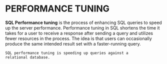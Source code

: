 # PERFORMANCE TUNING

**SQL Performance tuning** is the process of enhancing SQL queries to speed up the server performance. Performance tuning in SQL shortens the time it takes for a user to receive a response after sending a query and utilizes fewer resources in the process. The idea is that users can occasionally produce the same intended result set with a faster-running query.

<code>SQL performance tuning is speeding up queries against a relational database.</code>
